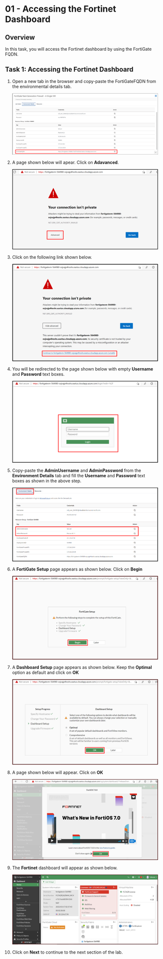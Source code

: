 # 01 - Accessing the Fortinet Dashboard 

## Overview 

In this task, you will access the Fortinet dashboard by using the FortiGate FQDN.

## Task 1: Accessing the Fortinet Dashboard 

 1. Open a new tab in the browser and copy-paste the FortiGateFQDN from the environmental details tab.
 
     ![](../images/image_600.png)
     
 2. A page shown below will apear. Click on **Adavanced**.

     ![](../images/image_601.png)
     
 3. Click on the following link shown below.

     ![](../images/image_602.png)
     
 4. You will be redirected to the page shown below with empty **Username** and **Password** text boxes.

     ![](../images/image_603.png)
     
 5. Copy-paste the **AdminUsername** and **AdminPassword** from the **Environment Details** tab and fill the **Username** and **Password** text boxes as shown in the above step. 

     ![](../images/image_604.png)
     
 6. A **FortiGate Setup** page appears as shown below. Click on **Begin**

     ![](../images/image_605.png)
     
 7. A **Dashboard Setup** page appears as shown below. Keep the **Optimal** option as default and click on **OK**

     ![](../images/image_606.png)
     
 8. A page shown below will appear. Click on **OK** 

     ![](../images/image_607.png)

 9. The **Fortinet** dashboard will appear as shown below.

     ![](../images/image_608.png)
     
 10. Click on **Next** to continue to the next section of the lab.
     

